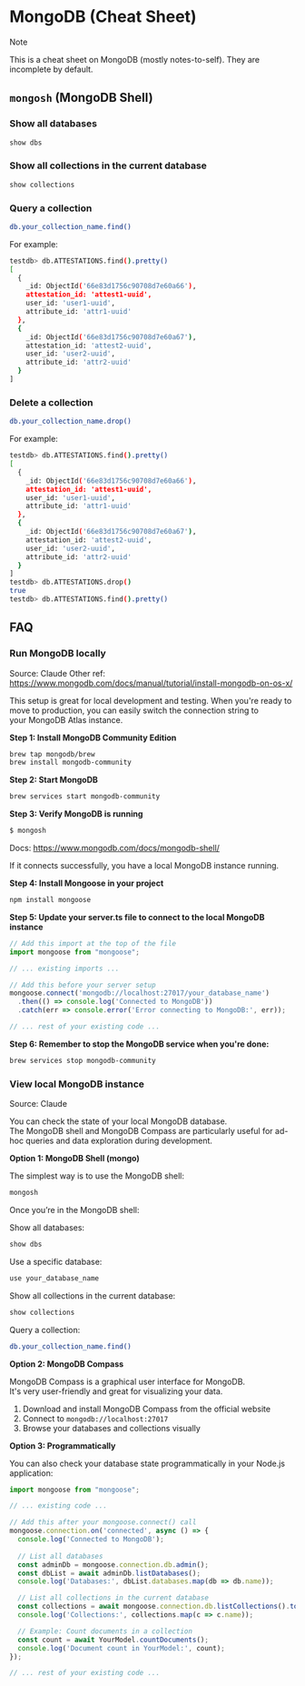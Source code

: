 # MongoDB (Cheat Sheet)

> [!NOTE]  
> This is a cheat sheet on MongoDB (mostly notes-to-self). They are incomplete by default.

## `mongosh` (MongoDB Shell)

### Show all databases

```sh
show dbs
```

### Show all collections in the current database

```sh
show collections
```

### Query a collection

```sh
db.your_collection_name.find()
```

For example: 

```sh
testdb> db.ATTESTATIONS.find().pretty()
[
  {
    _id: ObjectId('66e83d1756c90708d7e60a66'),
    attestation_id: 'attest1-uuid',
    user_id: 'user1-uuid',
    attribute_id: 'attr1-uuid'
  },
  {
    _id: ObjectId('66e83d1756c90708d7e60a67'),
    attestation_id: 'attest2-uuid',
    user_id: 'user2-uuid',
    attribute_id: 'attr2-uuid'
  }
]
```

### Delete a collection

```sh
db.your_collection_name.drop()
```

For example: 

```sh
testdb> db.ATTESTATIONS.find().pretty()
[
  {
    _id: ObjectId('66e83d1756c90708d7e60a66'),
    attestation_id: 'attest1-uuid',
    user_id: 'user1-uuid',
    attribute_id: 'attr1-uuid'
  },
  {
    _id: ObjectId('66e83d1756c90708d7e60a67'),
    attestation_id: 'attest2-uuid',
    user_id: 'user2-uuid',
    attribute_id: 'attr2-uuid'
  }
]
testdb> db.ATTESTATIONS.drop()
true
testdb> db.ATTESTATIONS.find().pretty()
```

## FAQ

### Run MongoDB locally

Source: Claude
Other ref: https://www.mongodb.com/docs/manual/tutorial/install-mongodb-on-os-x/ 

This setup is great for local development and testing. When you're ready to move to production, you can easily switch the connection string to your MongoDB Atlas instance.

**Step 1: Install MongoDB Community Edition**

```sh
brew tap mongodb/brew
brew install mongodb-community 
```

**Step 2: Start MongoDB**

```sh
brew services start mongodb-community
```

**Step 3: Verify MongoDB is running**

```sh
$ mongosh
```

Docs: https://www.mongodb.com/docs/mongodb-shell/ 

If it connects successfully, you have a local MongoDB instance running.

**Step 4: Install Mongoose in your project**

```sh
npm install mongoose
```

**Step 5: Update your server.ts file to connect to the local MongoDB instance**

```ts
// Add this import at the top of the file
import mongoose from "mongoose";

// ... existing imports ...

// Add this before your server setup
mongoose.connect('mongodb://localhost:27017/your_database_name')
  .then(() => console.log('Connected to MongoDB'))
  .catch(err => console.error('Error connecting to MongoDB:', err));

// ... rest of your existing code ...
```

**Step 6: Remember to stop the MongoDB service when you're done:**  

```sh
brew services stop mongodb-community
```

### View local MongoDB instance

Source: Claude

You can check the state of your local MongoDB database. The MongoDB shell and MongoDB Compass are particularly useful for ad-hoc queries and data exploration during development.

**Option 1: MongoDB Shell (mongo)**

The simplest way is to use the MongoDB shell:
```sh
mongosh
```

Once you’re in the MongoDB shell:

Show all databases:

```sh
show dbs
```

Use a specific database:

```sh
use your_database_name
```

Show all collections in the current database:

```sh
show collections
```

Query a collection:

```sh
db.your_collection_name.find()
```

**Option 2: MongoDB Compass**

MongoDB Compass is a graphical user interface for MongoDB. It's very user-friendly and great for visualizing your data.

1. Download and install MongoDB Compass from the official website
2. Connect to `mongodb://localhost:27017`
3. Browse your databases and collections visually

**Option 3: Programmatically**

You can also check your database state programmatically in your Node.js application:

```ts
import mongoose from "mongoose";

// ... existing code ...

// Add this after your mongoose.connect() call
mongoose.connection.on('connected', async () => {
  console.log('Connected to MongoDB');
  
  // List all databases
  const adminDb = mongoose.connection.db.admin();
  const dbList = await adminDb.listDatabases();
  console.log('Databases:', dbList.databases.map(db => db.name));

  // List all collections in the current database
  const collections = await mongoose.connection.db.listCollections().toArray();
  console.log('Collections:', collections.map(c => c.name));

  // Example: Count documents in a collection
  const count = await YourModel.countDocuments();
  console.log('Document count in YourModel:', count);
});

// ... rest of your existing code ...
```
